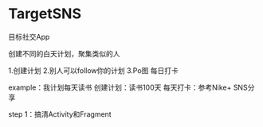 # TargetSNS

目标社交App

创建不同的白天计划，聚集类似的人

1.创建计划
2.别人可以follow你的计划
3.Po图 每日打卡

example：我计划每天读书
创建计划：读书100天
每天打卡：参考Nike+
SNS分享


step 1：搞清Activity和Fragment
